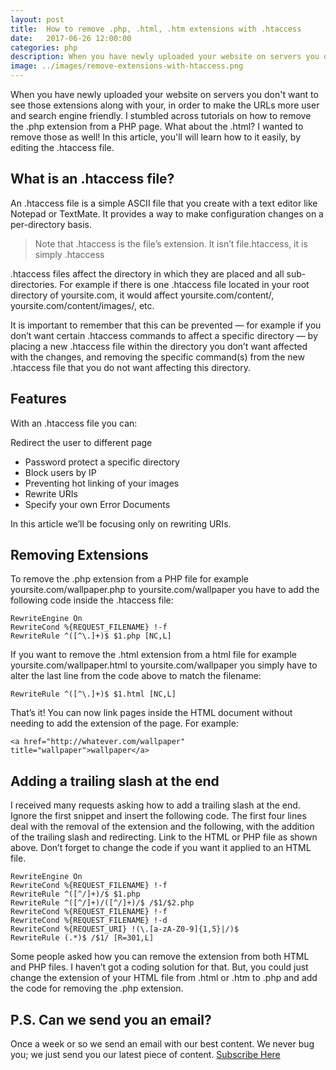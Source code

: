 ```yaml
---
layout: post
title:  How to remove .php, .html, .htm extensions with .htaccess
date:   2017-06-26 12:00:00
categories: php
description: When you have newly uploaded your website on servers you don't want to see those extensions along with your, in order to make the URLs more user and search engine friendly.
image: ../images/remove-extensions-with-htaccess.png
---
```


When you have newly uploaded your website on servers you don't want to see those extensions along with your, in order to make the URLs more user and search engine friendly. I stumbled across tutorials on how to remove the .php extension from a PHP page. What about the .html? I wanted to remove those as well! In this article, you'll will learn how to it easily, by editing the .htaccess file.

## What is an .htaccess file?

An .htaccess file is a simple ASCII file that you create with a text editor like Notepad or TextMate. It provides a way to make configuration changes on a per-directory basis.

<blockquote>
Note that .htaccess is the file’s extension. It isn’t file.htaccess, it is simply .htaccess
</blockquote>

.htaccess files affect the directory in which they are placed and all sub-directories. For example if there is one .htaccess file located in your root directory of yoursite.com, it would affect yoursite.com/content/, yoursite.com/content/images/, etc.

It is important to remember that this can be prevented — for example if you don’t want certain .htaccess commands to affect a specific directory — by placing a new .htaccess file within the directory you don’t want affected with the changes, and removing the specific command(s) from the new .htaccess file that you do not want affecting this directory.

## Features

With an .htaccess file you can:

Redirect the user to different page

* Password protect a specific directory
* Block users by IP
* Preventing hot linking of your images
* Rewrite URIs
* Specify your own Error Documents

In this article we’ll be focusing only on rewriting URIs.

## Removing Extensions

To remove the .php extension from a PHP file for example yoursite.com/wallpaper.php to yoursite.com/wallpaper you have to add the following code inside the .htaccess file:

```
RewriteEngine On
RewriteCond %{REQUEST_FILENAME} !-f
RewriteRule ^([^\.]+)$ $1.php [NC,L]
```

If you want to remove the .html extension from a html file for example yoursite.com/wallpaper.html to yoursite.com/wallpaper you simply have to alter the last line from the code above to match the filename:

`RewriteRule ^([^\.]+)$ $1.html [NC,L]`

That’s it! You can now link pages inside the HTML document without needing to add the extension of the page. For example:

`<a href="http://whatever.com/wallpaper" title="wallpaper">wallpaper</a>`

## Adding a trailing slash at the end

I received many requests asking how to add a trailing slash at the end. Ignore the first snippet and insert the following code. The first four lines deal with the removal of the extension and the following, with the addition of the trailing slash and redirecting. Link to the HTML or PHP file as shown above. Don’t forget to change the code if you want it applied to an HTML file.

```
RewriteEngine On
RewriteCond %{REQUEST_FILENAME} !-f
RewriteRule ^([^/]+)/$ $1.php
RewriteRule ^([^/]+)/([^/]+)/$ /$1/$2.php
RewriteCond %{REQUEST_FILENAME} !-f
RewriteCond %{REQUEST_FILENAME} !-d
RewriteCond %{REQUEST_URI} !(\.[a-zA-Z0-9]{1,5}|/)$
RewriteRule (.*)$ /$1/ [R=301,L]
```

Some people asked how you can remove the extension from both HTML and PHP files. I haven’t got a coding solution for that. But, you could just change the extension of your HTML file from .html or .htm to .php and add the code for removing the .php extension.

## P.S. Can we send you an email?

Once a week or so we send an email with our best content. We never bug you; we just send you our latest piece of content. <a href="#subscribe">Subscribe Here</a>
